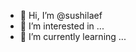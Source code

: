 - 👋 Hi, I’m @sushilaef
- 👀 I’m interested in ...
- 🌱 I’m currently learning ...


<!---
sushilaef/sushilaef is a ✨ special ✨ repository because its `README.md` (this file) appears on your GitHub profile.
You can click the Preview link to take a look at your changes.
--->
